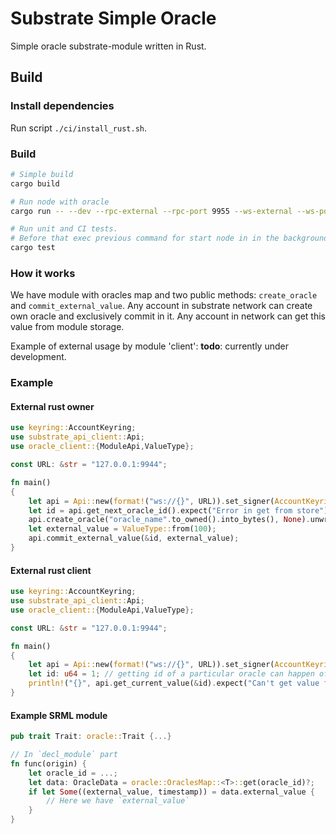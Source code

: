 # Substrate Simple Oracle

Simple oracle substrate-module written in Rust.

## Build

### Install dependencies

Run script `./ci/install_rust.sh`.

### Build

```bash
# Simple build
cargo build

# Run node with oracle
cargo run -- --dev --rpc-external --rpc-port 9955 --ws-external --ws-port 9944 -d ./tmp

# Run unit and CI tests. 
# Before that exec previous command for start node in in the background (**todo**: fix this temporary solution)
cargo test 

```

### How it works

We have module with oracles map and two public methods: `create_oracle` and `commit_external_value`. Any account in substrate network can create own oracle and exclusively commit in it. Any account in network can get this value from module storage. 

Example of external usage by module 'client': **todo**: currently under development.

### Example 

#### External rust owner

```rust
use keyring::AccountKeyring;
use substrate_api_client::Api;
use oracle_client::{ModuleApi,ValueType};

const URL: &str = "127.0.0.1:9944";

fn main()
{
    let api = Api::new(format!("ws://{}", URL)).set_signer(AccountKeyring::Alice);
    let id = api.get_next_oracle_id().expect("Error in get from store");
    api.create_oracle("oracle_name".to_owned().into_bytes(), None).unwrap("Error in create oracle");
    let external_value = ValueType::from(100);
    api.commit_external_value(&id, external_value);
}
```

#### External rust client

```rust
use keyring::AccountKeyring;
use substrate_api_client::Api;
use oracle_client::{ModuleApi,ValueType};

const URL: &str = "127.0.0.1:9944";

fn main()
{
    let api = Api::new(format!("ws://{}", URL)).set_signer(AccountKeyring::Bob);
    let id: u64 = 1; // getting id of a particular oracle can happen off-chain
    println!("{}", api.get_current_value(&id).expect("Can't get value from store"));
}
```

#### Example SRML module
```rust
pub trait Trait: oracle::Trait {...}

// In `decl_module` part
fn func(origin) {
    let oracle_id = ...;
    let data: OracleData = oracle::OraclesMap::<T>::get(oracle_id)?;
    if let Some((external_value, timestamp)) = data.external_value {
        // Here we have `external_value`
    }
}

```
